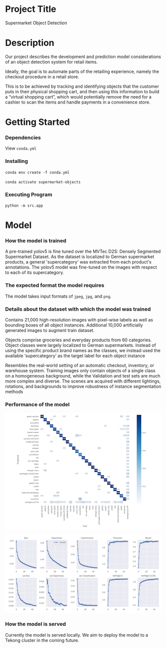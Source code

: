 # Project Title

Supermarket Object Detection



# Description

Our project describes the development and prediction model considerations of an object detection system for retail items. 

Ideally, the goal is to automate parts of the retailing experience, namely the checkout procedure in a retail store. 

This is to be achieved by tracking and identifying objects that the customer puts in their physical shopping cart, and then using this information to build a “virtual shopping cart”, which would potentially remove the need for a cashier to scan the items and handle payments in a convenience store.



# Getting Started

### Dependencies

View `conda.yml`

### Installing

`conda env create -f conda.yml`

`conda activate supermarket-objects`

### Executing Program

`python -m src.app`



# Model

### How the model is trained

A pre-trained yolov5 is fine tuned over the MVTec D2S: Densely Segmented Supermarket Dataset. As the dataset is localized to German supermarket products, a general 'supercategory' was extracted from each product's annotations. The yolov5 model was fine-tuned on the images with respect to each of its supercategory.

### The expected format the model requires

The model takes input formats of `jpeg`, `jpg`, and `png`.

### Details about the dataset with which the model was trained

Contains 21,000 high-resolution images with pixel-wise labels as well as bounding boxes of all object instances. Additional 10,000 artificially generated images to augment train dataset. 

Objects comprise groceries and everyday products from 60 categories. Object classes were largely localized to German supermarkets. Instead of using the specific product brand names as the classes, we instead used the available ‘supercategory’ as the target label for each object instance

Resembles the real-world setting of an automatic checkout, inventory, or warehouse system. Training images only contain objects of a single class on a homogeneous background, while the Validation and test sets are much more complex and diverse. The scenes are acquired with different lightings, rotations, and backgrounds to improve robustness of instance segmentation methods

### Performance of the model

![Image](./src/static/confusion_matrix_full_dataset_training.png)



![Image](.\src\static\results_full_dataset.png)


### How the model is served

Currently the model is served locally. We aim to deploy the model to a Tekong cluster in the coming future.
